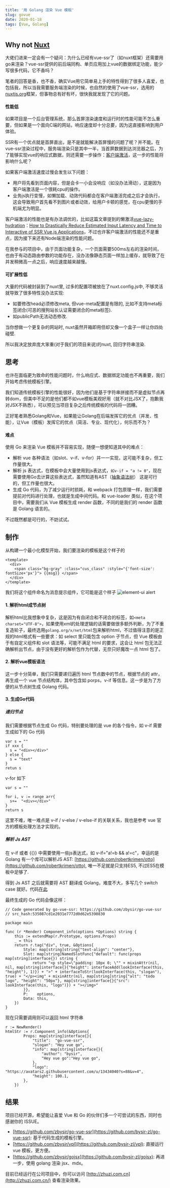```yaml
---
title: '用 Golang 渲染 Vue 模板'
slug: govue
date: 2020-01-18
tags: [Vue, Golang]
---
```


## Why not [Nuxt](https://nuxtjs.org/guide)
大佬们进来一定会有一个疑问：为什么已经有vue-ssr了（如nuxt框架）还需要用go来渲染？vue-ssr提供的前后端同构、单页应用加上vue的数据绑定功能，能少写很多代码，它不香吗？

笔者的回答是香，也不香，确实Vue用它简单易上手的特性得到了很多人喜爱，也包括我，所以当我需要服务端渲染的时候，也自然的使用了vue-ssr，选用的[nuxtjs.org](https://nuxtjs.org/guide/)框架，但事物总有好有坏，很快我就发现了它的问题。

#### 性能低

如果项目是一个后台管理系统，那么首屏渲染速度和运行时的性能可能不怎么重要，但如果是一个面向C端的网站，响应速度却十分总要，因为这直接影响到用户体验。

SSR有一个优点就是首屏直出，是不是就能解决首屏慢的问题了呢？并不能。在vue-ssr渲染过程中，服务端渲染只是其中一半，当首屏数据到达浏览器之后，为了能够实现vue的响应式数据，则还需要一步操作：[客户端激活](https://ssr.vuejs.org/zh/guide/hydration.html)，这一步的性能将影响什么呢？

如果客户端激活速度过慢会发生以下问题：

- 用户将先看到页面内容，但是会卡一小会没响应（如没办法滑动），这是因为客户端激活是一个很耗cpu的操作。
- 业务js执行变慢，如懒加载、动效代码都会在客户端激活完成之后才会执行，这会导致用户首先看不到图片或者动效，给用户卡顿的感觉，在cpu更慢的手机端尤为明显。

客户端激活的性能也是有办法调优的，比如这篇文章提到的懒激活[vue-lazy-hydration](https://github.com/maoberlehner/vue-lazy-hydration)：[How to Drastically Reduce Estimated Input Latency and Time to Interactive of SSR Vue.js Applications](https://markus.oberlehner.net/blog/how-to-drastically-reduce-estimated-input-latency-and-time-to-interactive-of-ssr-vue-applications/)，不过也许客户端激活的性能还不是重点，因为接下来还有Node端渲染的性能问题。

在我参与的项目中，由于页面功能复杂，一个页面需要500ms左右的渲染时间，也由于有动态路由参数的功能存在，没办法像静态页面一样加上缓存，就导致了在并发稍微高一点之后，响应速度越来越慢。

#### 可扩展性低
大量的代码被封装到了nuxt里, 过多的配置项被放在了nuxt.config.js中, 不够灵活就导致了很多特性没办法实现:
 
- 如要修改head必须修改meta, 但vue-meta配置是有限的, 比如不支持meta标签闭合(可恶的搜狗站长认证需要闭合的meta标签).
- 如publicPath无法动态修改.

当你想做一个更复杂的网站时, nuxt虽然开箱即用但却又像一个盒子一样让你四处碰壁.

所以我决定放弃庞大笨重(对于我们的项目来说)的nuxt, 回归字符串渲染.

## 思考
也许在面临更为致命的性能问题时，什么响应式、数据绑定功能也不再重要，我们开始考虑传统模板引擎。

我们知道传统模板引擎的性能很好，因为他们是基于字符串拼接而不是虚拟节点再转dom，但美中不足的是他们都不如vue模板美观好用（就不对比JSX了，抱歉我对JSX不熟悉），可以预见当项目复杂之后传统模板的代码将一团糟。

正好笔者熟悉Golang和Vue，如果能让Golang在后端发挥它的优点（并发、性能），让Vue（模板）发挥它的优点（简洁、专业、现代化），何乐而不为？

#### 难点
使用 Go 来渲染 Vue 模板并不容易实现，随便一想便知道其中的难点：

- 解析 vue 各种语法（如slot、v-if、v-for）并一一实现，这可能不复杂，但工作量很大。
- 解析 js 表达式，在模板中会大量使用到js表达式，`如v-if = "a != 0"`，现在需要使用Go去计算这些表达式，虽然知道有AST（[抽象语法树](https://baike.baidu.com/item/%E6%8A%BD%E8%B1%A1%E8%AF%AD%E6%B3%95%E6%A0%91/6129952?fr=aladdin)） 这是可行的，但工作量也很大。
- 生成 Go 代码，为了减少运行时损耗，和 webpack 打包原理一样，我们需要提前对代码进行处理，也就是生成中间代码。和 vue-loader 类似，在这个项目中，需要我们从 Vue 模板生成 render 函数，不同的是我们的 render 函数是 Golang 语言的。

不过既然都是可行的，不妨试试。

## 制作
从构建一个最小化模型开始，我们要渲染的模板是这个样子的
```vue
<template>
  <div>
    <span class="bg-gray" :class="cus_class" :style="{'font-size': fontSize+'px'}"> {{msg}} </span>
  </div>
</template>
```
我们将这个组件命名为消息提示组件，它可能是这个样子
![element-ui alert](https://upload-images.jianshu.io/upload_images/3447621-a6dcbccd060be362.png?imageMogr2/auto-orient/strip%7CimageView2/2/w/1240)

#### 1. 解析html成节点树
解析html比我想象中复杂，这是因为有自闭合和不闭合的标签，如`<meta charset="UTF-8">`，如果使用xml的处理逻辑的话需要做很多额外判断，为了不重复造轮子，最终选用`golang.org/x/net/html`包来解析html，不过值得注意的是正规的html格式有一些要求：如 select 里只能包含 option 子节点，但 Vue 模板由于有自定义组件和 slot 语法等，可能不满足 html 的要求，这会让 html 包无法正确解析出节点，由于没有更好的解析包作为代替，无奈只好魔改一点 html 包了。

#### 2. 解析vue模板语法
这一步十分简单，我们只需要递归遍历 html 节点数中的节点，根据节点的 attr，再生成一个 vue 节点结构体，其中包含如 porps，v-if 等信息。这一步是为了方便的从节点树生成 Golang 代码。

#### 3. 生成Go代码

##### 递归节点
我们需要根据节点生成 Go 代码，特别要处理的是 vue 的各个指令，如 v-if 需要生成如下的 Go 代码
```
var s = ""
if xxx {
  s = "<div></div>"
} else {
  s = "text"
}
retun s
```
v-for 如下
```
var s = ""

for i, v := range arr{
  s+=  "<div></div>"
}
return s
```
这里不难，唯一难点是 v-if / v-else / v-else-if 的关联关系，我也是参考 vue 官方的模板处理方法才实现的。

##### 解析 Js AST
在 v-if 或者 {{}} 中需要使用一些js表达式，如 v-if="a!=b && a!=c"，幸运的是 Golang 有一个库可以解析JS AST: [https://github.com/robertkrimen/otto](https://github.com/robertkrimen/otto), 唯一不足就是只支持ES5, 不过ES5在模板中足够了.

得到 Js AST 之后就需要将 AST 翻译成 Golang，难度不大，多写几个 switch case 就好。代码[在此](https://github.com/zbysir/go-vue-ssr/blob/master/pkg/vuessr/ast/go.go#L10)

最终生成的 Go 代码会像这样：
```
// Code generated by go-vue-ssr: https://github.com/zbysir/go-vue-ssr
// src_hash:535087cd1e2031e7772d0d62e5390830

package main

func (r *Render) Component_info(options *Options) string {
	this := extendMap(r.Prototype, options.Props)
	_ = this
	return r.tag("div", true, &Options{
		Style: map[string]string{"text-align": "center"},
		Slot: map[string]NamedSlotFunc{"default": func(props map[string]interface{}) string {
			return "<p style=\"padding: 10px 0; \"" + mixinAttr(nil, nil, map[string]interface{}{"height": interfaceAdd(lookInterface(this, "height"), 1)}) + ">" + interfaceToStr(lookInterface(this, "slogan"), true) + "</p><img" + mixinAttr(nil, map[string]string{"alt": "todo logo", "height": "50px"}, map[string]interface{}{"src": lookInterface(this, "logo")}) + "></img>"
		}},
		P:    options,
		Data: this,
	})
}
```
现在只需要调用则可以返回 html 字符串
```
r := NewRender()
htmlStr := r.Component_info(&Options{
        Props: map[string]interface{}{
			"title":  "go-vue-ssr",
			"slogan": "Hey vue go",
			"info": map[string]interface{}{
				"author": "bysir",
				"Hey vue go":"Hey vue go",
			},
			"logo":   "https://avatars2.githubusercontent.com/u/13434040?s=88&v=4",
			"height": 100.1,
		},
	})
```

## 结果
项目已经开源，希望能让喜爱 Vue 和 Go 的伙伴们多一个可尝试的东西，同时也感谢你的 ISSUE。

- [https://github.com/zbysir/go-vue-ssr](https://github.com/bysir-zl/go-vue-ssr): 基于代码生成的模板引擎。
- [https://github.com/zbysir/vpl](https://github.com/bysir-zl/vpl): 直接运行 vue 模板，更方便。
- [https://github.com/zbysir/gojsx](https://github.com/bysir-zl/gojsx): 再进一步，使用 golang 渲染 jsx、mdx。

目前已经运行在公司项目中，你可以访问 [http://zhuzi.com.cn](http://zhuzi.com.cn/) 查看渲染效果。
